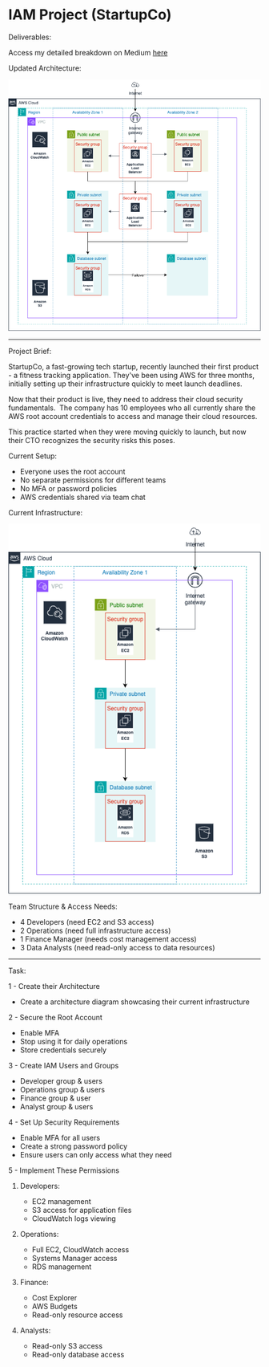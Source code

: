 # IAM Project (StartupCo)

Deliverables: 

Access my detailed breakdown on Medium [here](https://medium.com/@gurniksingh/project-ditching-the-aws-root-account-in-a-live-startup-environment-90afabacf58a)


Updated Architecture:

![Updated Architecture](Updated_Architecture.png)

----------------------------------------------------------------

Project Brief: 

StartupCo, a fast-growing tech startup, recently launched their first product - a fitness tracking application. They've been using AWS for three months, initially setting up their infrastructure quickly to meet launch deadlines.

Now that their product is live, they need to address their cloud security fundamentals.  The company has 10 employees who all currently share the AWS root account credentials to access and manage their cloud resources.

This practice started when they were moving quickly to launch, but now their CTO recognizes the security risks this poses.

Current Setup:

- Everyone uses the root account
- No separate permissions for different teams
- No MFA or password policies
- AWS credentials shared via team chat

Current Infrastructure:

![Initial Infrastructure](Initial_Architecture.png)


Team Structure & Access Needs: 

- 4 Developers (need EC2 and S3 access)
- 2 Operations (need full infrastructure access)
- 1 Finance Manager (needs cost management access)
- 3 Data Analysts (need read-only access to data resources)

----------------------------------------------------------------

Task: 

1 - Create their Architecture
- Create a architecture diagram showcasing their current infrastructure


2 - Secure the Root Account

- Enable MFA
- Stop using it for daily operations
- Store credentials securely


3 - Create IAM Users and Groups

- Developer group & users
- Operations group & users
- Finance group & user
- Analyst group & users


4 - Set Up Security Requirements

- Enable MFA for all users
- Create a strong password policy
- Ensure users can only access what they need


5 - Implement These Permissions

1. Developers:

    - EC2 management
    - S3 access for application files
    - CloudWatch logs viewing

2. Operations:

    - Full EC2, CloudWatch access
    - Systems Manager access
    - RDS management

3. Finance:

    - Cost Explorer
    - AWS Budgets
    - Read-only resource access

4. Analysts:

    - Read-only S3 access
    - Read-only database access